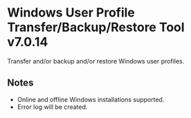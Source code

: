 # Windows User Profile Transfer/Backup/Restore Tool v7.0.14
Transfer and/or backup and/or restore Windows user profiles.

## Notes
- Online and offline Windows installations supported.  
- Error log will be created.
